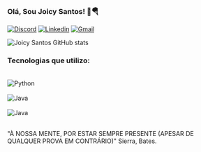 ### Olá, Sou Joicy Santos! 🤩🪂

[![Discord](https://img.shields.io/badge/Discord-7289DA?style=for-the-badge&logo=discord&logoColor=white)](joicysantos#9185)
[![Linkedin](https://img.shields.io/badge/LinkedIn-0077B5?style=for-the-badge&logo=linkedin&logoColor=white)](https://www.linkedin.com/in/joicy-santos-937a24209/)
[![Gmail](https://img.shields.io/badge/Gmail-D14836?style=for-the-badge&logo=gmail&logoColor=white)](joicy.silva@ccc.ufcg.edu.br)


![Joicy Santos GitHub stats](https://github-readme-stats.vercel.app/api?username=joicysantos&show_icons=true&theme=dracula)

### Tecnologias que utilizo:

<div style="display: inline_block"><br/>
<img align="cantar" alt="Python"src="https://img.shields.io/badge/Python-3776AB?style=for-the-badge&logo=python&logoColor=white"/>
</div>

<div style="display: inline_block"><br/>
<img align="cantar" alt="Java"src="https://img.shields.io/badge/Java-ED8B00?style=for-the-badge&logo=openjdk&logoColor=white"/>
</div>

<div style="display: inline_block"><br/>
<img align="C" alt="Java"src="https://img.shields.io/badge/C-00599C?style=for-the-badge&logo=c&logoColor=white"/>
</div> <br/>

"À NOSSA MENTE, POR ESTAR SEMPRE PRESENTE (APESAR DE QUALQUER PROVA EM CONTRÁRIO)" Sierra, Bates.

